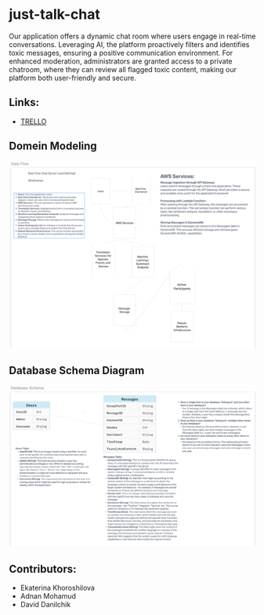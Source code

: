 # just-talk-chat

Our application offers a dynamic chat room where users engage in real-time conversations. Leveraging AI, the platform proactively filters and identifies toxic messages, ensuring a positive communication environment. For enhanced moderation, administrators are granted access to a private chatroom, where they can review all flagged toxic content, making our platform both user-friendly and secure.

## Links:
- [TRELLO](https://trello.com/invite/b/uxaSmWNf/ATTIbc7032965c8252ccaf74a03c4c7b28fb7EEEA6C2/just-talk-chat)

## Domein Modeling
![UML](./assets/newUML.png)

## Database Schema Diagram
![DB Modeling](./assets/newSchema.png)

## Contributors:
- Ekaterina Khoroshilova
- Adnan Mohamud
- David Danilchik
